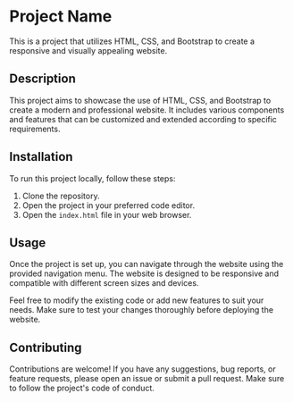 # Project Name

This is a project that utilizes HTML, CSS, and Bootstrap to create a responsive and visually appealing website.


## Description

This project aims to showcase the use of HTML, CSS, and Bootstrap to create a modern and professional website. It includes various components and features that can be customized and extended according to specific requirements.

## Installation

To run this project locally, follow these steps:

1. Clone the repository.
2. Open the project in your preferred code editor.
3. Open the `index.html` file in your web browser.

## Usage

Once the project is set up, you can navigate through the website using the provided navigation menu. The website is designed to be responsive and compatible with different screen sizes and devices.

Feel free to modify the existing code or add new features to suit your needs. Make sure to test your changes thoroughly before deploying the website.

## Contributing

Contributions are welcome! If you have any suggestions, bug reports, or feature requests, please open an issue or submit a pull request. Make sure to follow the project's code of conduct.

